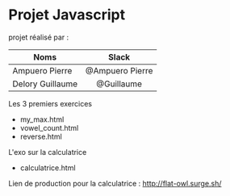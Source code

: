 # Projet Javascript

projet réalisé par :

| Noms      | Slack          |
| ------------- |:-------------:|
|Ampuero Pierre    | @Ampuero Pierre |
|Delory Guillaume    | @Guillaume | 

Les 3 premiers exercices
* my_max.html
* vowel_count.html
* reverse.html

L'exo sur la calculatrice
* calculatrice.html

Lien de production pour la calculatrice : http://flat-owl.surge.sh/
